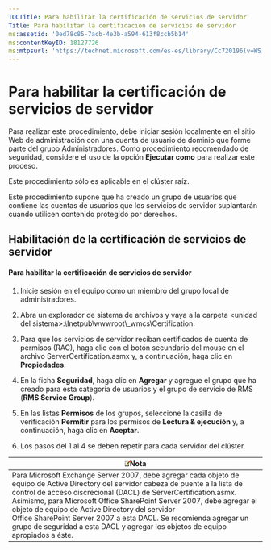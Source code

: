 ```yaml
---
TOCTitle: Para habilitar la certificación de servicios de servidor
Title: Para habilitar la certificación de servicios de servidor
ms:assetid: '0ed78c85-7acb-4e3b-a594-613f8ccb5b14'
ms:contentKeyID: 18127726
ms:mtpsurl: 'https://technet.microsoft.com/es-es/library/Cc720196(v=WS.10)'
---
```


Para habilitar la certificación de servicios de servidor
========================================================

Para realizar este procedimiento, debe iniciar sesión localmente en el sitio Web de administración con una cuenta de usuario de dominio que forme parte del grupo Administradores. Como procedimiento recomendado de seguridad, considere el uso de la opción **Ejecutar como** para realizar este proceso.

Este procedimiento sólo es aplicable en el clúster raíz.

Este procedimiento supone que ha creado un grupo de usuarios que contiene las cuentas de usuarios que los servicios de servidor suplantarán cuando utilicen contenido protegido por derechos.

Habilitación de la certificación de servicios de servidor
---------------------------------------------------------

#### Para habilitar la certificación de servicios de servidor

1.  Inicie sesión en el equipo como un miembro del grupo local de administradores.

2.  Abra un explorador de sistema de archivos y vaya a la carpeta &lt;unidad del sistema&gt;:\\Inetpub\\wwwroot\\\_wmcs\\Certification.

3.  Para que los servicios de servidor reciban certificados de cuenta de permisos (RAC), haga clic con el botón secundario del mouse en el archivo ServerCertification.asmx y, a continuación, haga clic en **Propiedades**.

4.  En la ficha **Seguridad**, haga clic en **Agregar** y agregue el grupo que ha creado para esta categoría de usuarios y el grupo de servicio de RMS (**RMS Service Group**).

5.  En las listas **Permisos** de los grupos, seleccione la casilla de verificación **Permitir** para los permisos de **Lectura & ejecución** y, a continuación, haga clic en **Aceptar**.

6.  Los pasos del 1 al 4 se deben repetir para cada servidor del clúster.

| ![](images/Cc720196.note(WS.10).gif)Nota                                                                                                                                                                                                                                                                                                                                                                                                                      |
|--------------------------------------------------------------------------------------------------------------------------------------------------------------------------------------------------------------------------------------------------------------------------------------------------------------------------------------------------------------------------------------------------------------------------------------------------------------------------------------------|
| Para Microsoft Exchange Server 2007, debe agregar cada objeto de equipo de Active Directory del servidor cabeza de puente a la lista de control de acceso discrecional (DACL) de ServerCertification.asmx. Asimismo, para Microsoft Office SharePoint Server 2007, debe agregar el objeto de equipo de Active Directory del servidor Office SharePoint Server 2007 a esta DACL. Se recomienda agregar un grupo de seguridad a esta DACL y agregar los objetos de equipo apropiados a éste. |
